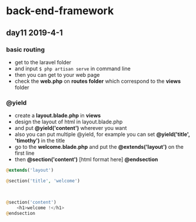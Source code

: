# back-end-framework

## day11 2019-4-1

### basic routing 

- get to the laravel folder 
- and input `$ php artisan serve` in command line
- then you can get to your web page
- check the **web.php** on **routes folder** which  correspond to the **views** folder 

### @yield
- create a **layout.blade.php** in **views** 
- design the layout of html in layout.blade.php
- and put **@yield('content')** wherever you want 
- also you can put multiple @yield, for example you can set **@yield('title', 'timothy')** in the title 
- go to the **welcome.blade.php** and put the **@extends('layout')** on the first line 
- then **@section('content')** [html format here]  **@endsection**

```php
@extends('layout')

@section('title', 'welcome')
    


@section('content')
    <h1>welcome !</h1>
@endsection
```